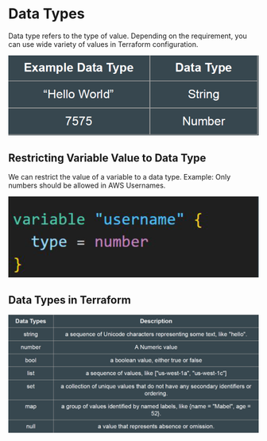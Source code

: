# Data Types

Data type refers to the type of value.
Depending on the requirement, you can use wide variety of values in Terraform
configuration.

![MY Image](images/image1.png)

## Restricting Variable Value to Data Type

We can restrict the value of a variable to a data type.
Example:
Only numbers should be allowed in AWS Usernames.

![MY Image](images/image2.png)

## Data Types in Terraform

![MY Image](images/image3.png)